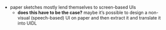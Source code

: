 - paper sketches mostly lend themselves to screen-based UIs
    - **does this have to be the case?** maybe it’s possible to design a non-visual (speech-based) UI on paper and then extract it and translate it into UIDL
